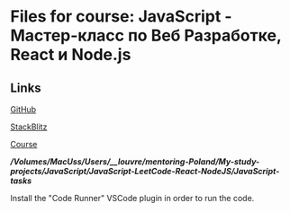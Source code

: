 # Files for course: JavaScript - Мастер-класс по Веб Разработке, React и Node.js

## Links

[GitHub](https://github.com/igor2000xp/JavaScript-tasks)

[StackBlitz]()

[Course](https://www.udemy.com/course/javascript-ru/?couponCode=KEEPLEARNING)

***/Volumes/MacUss/Users/__louvre/mentoring-Poland/My-study-projects/JavaScript/JavaScript-LeetCode-React-NodeJS/JavaScript-tasks***

Install the "Code Runner" VSCode plugin in order to run the code.